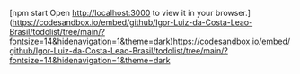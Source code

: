 [npm start
Open [http://localhost:3000](http://localhost:3000) to view it in your browser.](https://codesandbox.io/embed/github/Igor-Luiz-da-Costa-Leao-Brasil/todolist/tree/main/?fontsize=14&hidenavigation=1&theme=dark)https://codesandbox.io/embed/github/Igor-Luiz-da-Costa-Leao-Brasil/todolist/tree/main/?fontsize=14&hidenavigation=1&theme=dark
